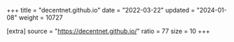 +++
title = "decentnet.github.io"
date = "2022-03-22"
updated = "2024-01-08"
weight = 10727

[extra]
source = "https://decentnet.github.io/"
ratio = 77
size = 10
+++

